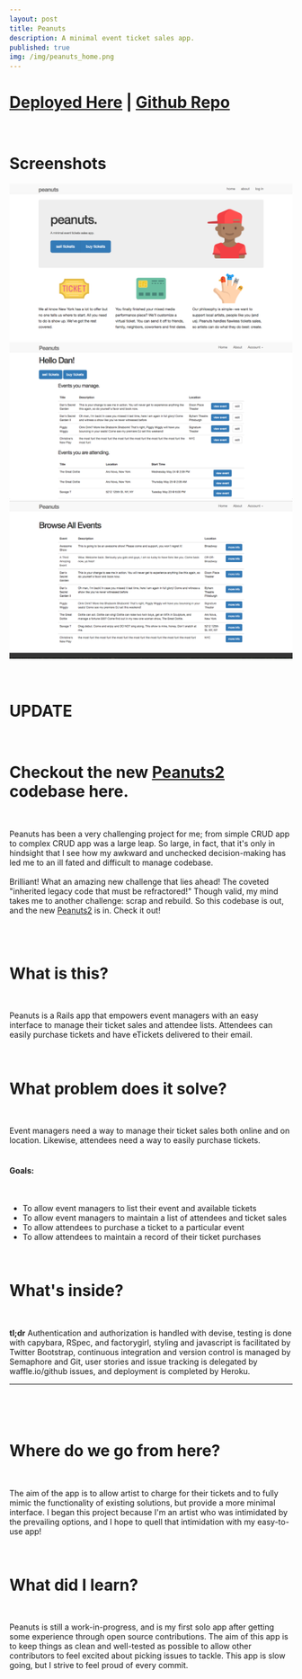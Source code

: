 ```yaml
---
layout: post
title: Peanuts
description: A minimal event ticket sales app.
published: true
img: /img/peanuts_home.png
---
```

<h1>
<a href="https://peanuts-app.herokuapp.com" target="_blank">Deployed Here</a> | 
<a href="https://github.com/Thomascountz/peanuts/" target="_blank">Github Repo</a> 
</h1>
<br>
<h1>Screenshots</h1>
<div class="img_row" style="height: 100%">
  <a href="/img/peanuts_home.png"><img class="col one" src="/img/peanuts_home.png"></a>
  <a href="/img/peanuts_dashboard.png"><img class="col one" src="/img/peanuts_dashboard.png"></a>
  <a href="/img/peanuts_events.png"><img class="col one" src="/img/peanuts_events.png"></a>
</div>
<br>
<br>
<h1>UPDATE</h1> 
<br>
<h1>Checkout the new <a href="https://github.com/Thomascountz/peanuts2/" target="_blank">Peanuts2</a> codebase here.</h1> 
<br>
<p> 
Peanuts has been a very challenging project for me; from simple CRUD app to complex CRUD app was a large leap. So large, in fact, that it's only in hindsight that I see how my awkward and unchecked decision-making has led me to an ill fated and difficult to manage codebase.  
<br> 
<br>
Brilliant! What an amazing new challenge that lies ahead! The coveted "inherited legacy code that must be refractored!" Though valid, my mind takes me to another challenge: scrap and rebuild. So this codebase is out, and the new <a href="https://github.com/Thomascountz/peanuts2/" target="_blank">Peanuts2</a> is in. Check it out! 
</p>
<br>
<br>
<h1>What is this?</h1>
<br>
<p>
Peanuts is a Rails app that empowers event managers with an easy interface to manage their ticket sales and attendee lists. Attendees can easily purchase tickets and have eTickets delivered to their email.</p>

<br>
<h1>What problem does it solve?</h1>
<br>

<p>
  Event managers need a way to manage their ticket sales both online and on location. Likewise, attendees need a way to easily purchase tickets.
  <br>
  <br>
  <h4>Goals:</h4>
  <br>
  <ul>
    <li>To allow event managers to list their event and available tickets</li>
    <li>To allow event managers to maintain a list of attendees and ticket sales</li>
    <li>To allow attendees to purchase a ticket to a particular event</li>
    <li>To allow attendees to maintain a record of their ticket purchases</li>
  </ul>
</p>

<br>
<h1>What's inside?</h1>
<br>
<p>
<strong>tl;dr</strong> Authentication and authorization is handled with devise, testing is done with capybara, RSpec, and factorygirl, styling and javascript is facilitated by Twitter Bootstrap, continuous integration and version control is managed by Semaphore and Git, user stories and issue tracking is delegated by waffle.io/github issues, and deployment is completed by Heroku.
<hr>
<br>
<p>

</p>

<br>
<h1>Where do we go from here?</h1>
<br>

<p>
The aim of the app is to allow artist to charge for their tickets and to fully mimic the functionality of existing solutions, but provide a more minimal interface. I began this project because I'm an artist who was intimidated by the prevailing options, and I hope to quell that intimidation with my easy-to-use app!
</p>

<br>
<h1>What did I learn?</h1>
<br>
<p>
Peanuts is still a work-in-progress, and is my first solo app after getting some experience through open source contributions. The aim of this app is to keep things as clean and well-tested as possible to allow other contributors to feel excited about picking issues to tackle. This app is slow going, but I strive to feel proud of every commit.
</p>
